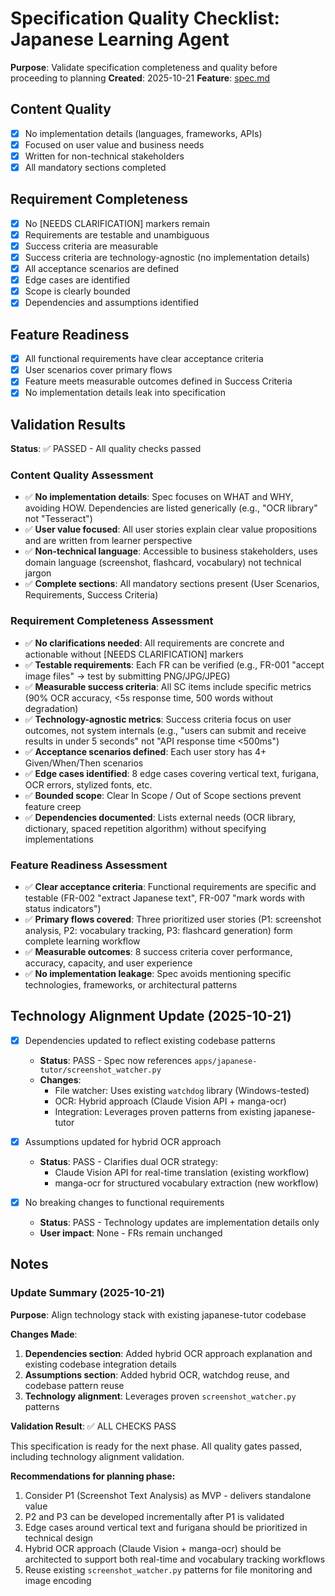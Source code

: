 # Specification Quality Checklist: Japanese Learning Agent

**Purpose**: Validate specification completeness and quality before proceeding to planning
**Created**: 2025-10-21
**Feature**: [spec.md](../spec.md)

## Content Quality

- [x] No implementation details (languages, frameworks, APIs)
- [x] Focused on user value and business needs
- [x] Written for non-technical stakeholders
- [x] All mandatory sections completed

## Requirement Completeness

- [x] No [NEEDS CLARIFICATION] markers remain
- [x] Requirements are testable and unambiguous
- [x] Success criteria are measurable
- [x] Success criteria are technology-agnostic (no implementation details)
- [x] All acceptance scenarios are defined
- [x] Edge cases are identified
- [x] Scope is clearly bounded
- [x] Dependencies and assumptions identified

## Feature Readiness

- [x] All functional requirements have clear acceptance criteria
- [x] User scenarios cover primary flows
- [x] Feature meets measurable outcomes defined in Success Criteria
- [x] No implementation details leak into specification

## Validation Results

**Status**: ✅ PASSED - All quality checks passed

### Content Quality Assessment
- ✅ **No implementation details**: Spec focuses on WHAT and WHY, avoiding HOW. Dependencies are listed generically (e.g., "OCR library" not "Tesseract")
- ✅ **User value focused**: All user stories explain clear value propositions and are written from learner perspective
- ✅ **Non-technical language**: Accessible to business stakeholders, uses domain language (screenshot, flashcard, vocabulary) not technical jargon
- ✅ **Complete sections**: All mandatory sections present (User Scenarios, Requirements, Success Criteria)

### Requirement Completeness Assessment
- ✅ **No clarifications needed**: All requirements are concrete and actionable without [NEEDS CLARIFICATION] markers
- ✅ **Testable requirements**: Each FR can be verified (e.g., FR-001 "accept image files" → test by submitting PNG/JPG/JPEG)
- ✅ **Measurable success criteria**: All SC items include specific metrics (90% OCR accuracy, <5s response time, 500 words without degradation)
- ✅ **Technology-agnostic metrics**: Success criteria focus on user outcomes, not system internals (e.g., "users can submit and receive results in under 5 seconds" not "API response time <500ms")
- ✅ **Acceptance scenarios defined**: Each user story has 4+ Given/When/Then scenarios
- ✅ **Edge cases identified**: 8 edge cases covering vertical text, furigana, OCR errors, stylized fonts, etc.
- ✅ **Bounded scope**: Clear In Scope / Out of Scope sections prevent feature creep
- ✅ **Dependencies documented**: Lists external needs (OCR library, dictionary, spaced repetition algorithm) without specifying implementations

### Feature Readiness Assessment
- ✅ **Clear acceptance criteria**: Functional requirements are specific and testable (FR-002 "extract Japanese text", FR-007 "mark words with status indicators")
- ✅ **Primary flows covered**: Three prioritized user stories (P1: screenshot analysis, P2: vocabulary tracking, P3: flashcard generation) form complete learning workflow
- ✅ **Measurable outcomes**: 8 success criteria cover performance, accuracy, capacity, and user experience
- ✅ **No implementation leakage**: Spec avoids mentioning specific technologies, frameworks, or architectural patterns

## Technology Alignment Update (2025-10-21)

- [x] Dependencies updated to reflect existing codebase patterns
  - **Status**: PASS - Spec now references `apps/japanese-tutor/screenshot_watcher.py`
  - **Changes**:
    - File watcher: Uses existing `watchdog` library (Windows-tested)
    - OCR: Hybrid approach (Claude Vision API + manga-ocr)
    - Integration: Leverages proven patterns from existing japanese-tutor

- [x] Assumptions updated for hybrid OCR approach
  - **Status**: PASS - Clarifies dual OCR strategy:
    - Claude Vision API for real-time translation (existing workflow)
    - manga-ocr for structured vocabulary extraction (new workflow)

- [x] No breaking changes to functional requirements
  - **Status**: PASS - Technology updates are implementation details only
  - **User impact**: None - FRs remain unchanged

## Notes

### Update Summary (2025-10-21)

**Purpose**: Align technology stack with existing japanese-tutor codebase

**Changes Made**:
1. **Dependencies section**: Added hybrid OCR approach explanation and existing codebase integration details
2. **Assumptions section**: Added hybrid OCR, watchdog reuse, and codebase pattern reuse
3. **Technology alignment**: Leverages proven `screenshot_watcher.py` patterns

**Validation Result**: ✅ ALL CHECKS PASS

This specification is ready for the next phase. All quality gates passed, including technology alignment validation.

**Recommendations for planning phase:**
1. Consider P1 (Screenshot Text Analysis) as MVP - delivers standalone value
2. P2 and P3 can be developed incrementally after P1 is validated
3. Edge cases around vertical text and furigana should be prioritized in technical design
4. Hybrid OCR approach (Claude Vision + manga-ocr) should be architected to support both real-time and vocabulary tracking workflows
5. Reuse existing `screenshot_watcher.py` patterns for file monitoring and image encoding
